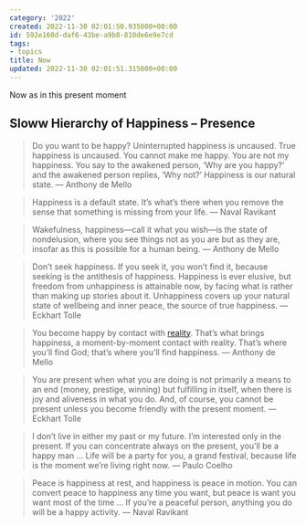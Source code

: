 ```yaml
---
category: '2022'
created: 2022-11-30 02:01:50.935000+00:00
id: 592e160d-daf6-43be-a9b8-810de6e9e7cd
tags:
- topics
title: Now
updated: 2022-11-30 02:01:51.315000+00:00
---
```

   
Now as in this present moment   
   
## Sloww Hierarchy of Happiness – Presence    
   
> Do you want to be happy? Uninterrupted happiness is uncaused. True happiness is uncaused. You cannot make me happy. You are not my happiness. You say to the awakened person, ‘Why are you happy?’ and the awakened person replies, ‘Why not?’ Happiness is our natural state. — Anthony de Mello   
   
> Happiness is a default state. It’s what’s there when you remove the sense that something is missing from your life. — Naval Ravikant   
   
> Wakefulness, happiness—call it what you wish—is the state of nondelusion, where you see things not as you are but as they are, insofar as this is possible for a human being. — Anthony de Mello   
   
> Don’t seek happiness. If you seek it, you won’t find it, because seeking is the antithesis of happiness. Happiness is ever elusive, but freedom from unhappiness is attainable now, by facing what is rather than making up stories about it. Unhappiness covers up your natural state of wellbeing and inner peace, the source of true happiness. — Eckhart Tolle   
   
> You become happy by contact with [reality](../topics/reality.md). That’s what brings happiness, a moment-by-moment contact with reality. That’s where you’ll find God; that’s where you’ll find happiness. — Anthony de Mello   
   
> You are present when what you are doing is not primarily a means to an end (money, prestige, winning) but fulfilling in itself, when there is joy and aliveness in what you do. And, of course, you cannot be present unless you become friendly with the present moment. — Eckhart Tolle   
   
> I don’t live in either my past or my future. I’m interested only in the present. If you can concentrate always on the present, you’ll be a happy man ... Life will be a party for you, a grand festival, because life is the moment we’re living right now. — Paulo Coelho   
   
> Peace is happiness at rest, and happiness is peace in motion. You can convert peace to happiness any time you want, but peace is want you want most of the time ... If you’re a peaceful person, anything you do will be a happy activity. — Naval Ravikant